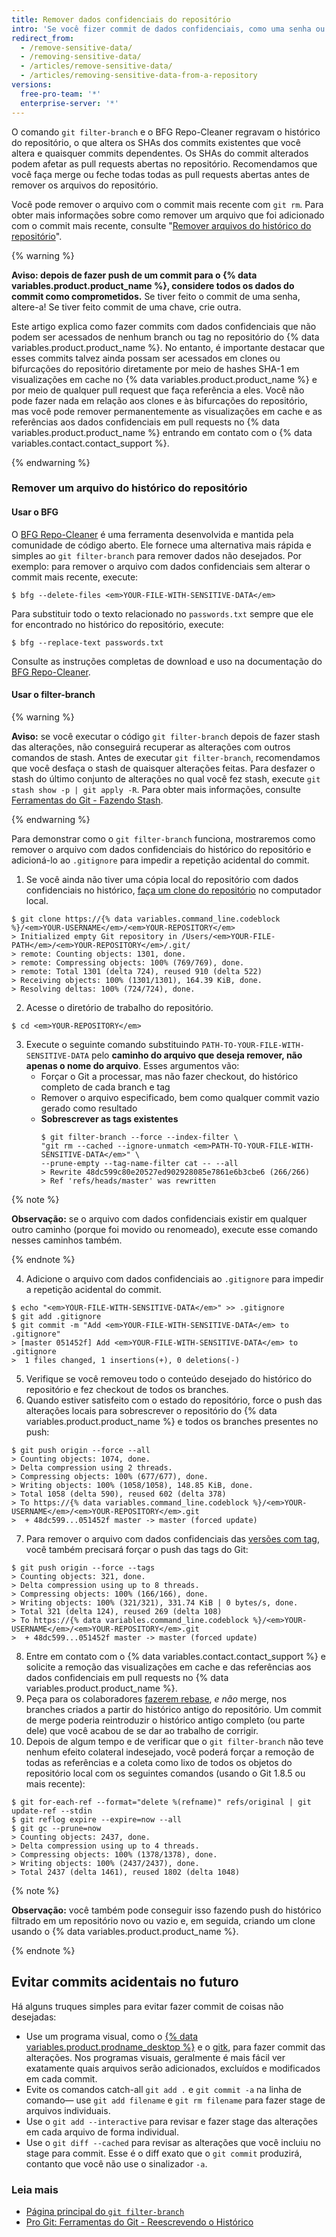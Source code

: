 ```yaml
---
title: Remover dados confidenciais do repositório
intro: 'Se você fizer commit de dados confidenciais, como uma senha ou chave SSH em um repositório Git, poderá removê-los do histórico. Para remover completamente os arquivos não desejados do histórico do repositório, use o comando "git filter-branch" ou a ferramenta de código aberto BFG Repo-Cleaner.'
redirect_from:
  - /remove-sensitive-data/
  - /removing-sensitive-data/
  - /articles/remove-sensitive-data/
  - /articles/removing-sensitive-data-from-a-repository
versions:
  free-pro-team: '*'
  enterprise-server: '*'
---
```


O comando `git filter-branch` e o BFG Repo-Cleaner regravam o histórico do repositório, o que altera os SHAs dos commits existentes que você altera e quaisquer commits dependentes. Os SHAs do commit alterados podem afetar as pull requests abertas no repositório. Recomendamos que você faça merge ou feche todas todas as pull requests abertas antes de remover os arquivos do repositório.

Você pode remover o arquivo com o commit mais recente com `git rm`. Para obter mais informações sobre como remover um arquivo que foi adicionado com o commit mais recente, consulte "[Remover arquivos do histórico do repositório](/articles/removing-files-from-a-repository-s-history)".

{% warning %}

**Aviso: depois de fazer push de um commit para o {% data variables.product.product_name %}, considere todos os dados do commit como comprometidos.** Se tiver feito o commit de uma senha, altere-a! Se tiver feito commit de uma chave, crie outra.

Este artigo explica como fazer commits com dados confidenciais que não podem ser acessados de nenhum branch ou tag no repositório do {% data variables.product.product_name %}. No entanto, é importante destacar que esses commits talvez ainda possam ser acessados em clones ou bifurcações do repositório diretamente por meio de hashes SHA-1 em visualizações em cache no {% data variables.product.product_name %} e por meio de qualquer pull request que faça referência a eles. Você não pode fazer nada em relação aos clones e às bifurcações do repositório, mas você pode remover permanentemente as visualizações em cache e as referências aos dados confidenciais em pull requests no {% data variables.product.product_name %} entrando em contato com o {% data variables.contact.contact_support %}.

{% endwarning %}

### Remover um arquivo do histórico do repositório

#### Usar o BFG

O [BFG Repo-Cleaner](http://rtyley.github.io/bfg-repo-cleaner/) é uma ferramenta desenvolvida e mantida pela comunidade de código aberto. Ele fornece uma alternativa mais rápida e simples ao `git filter-branch` para remover dados não desejados. Por exemplo: para remover o arquivo com dados confidenciais sem alterar o commit mais recente, execute:

```shell
$ bfg --delete-files <em>YOUR-FILE-WITH-SENSITIVE-DATA</em>
```

Para substituir todo o texto relacionado no `passwords.txt` sempre que ele for encontrado no histórico do repositório, execute:

```shell
$ bfg --replace-text passwords.txt
```

Consulte as instruções completas de download e uso na documentação do [BFG Repo-Cleaner](http://rtyley.github.io/bfg-repo-cleaner/).

#### Usar o filter-branch

{% warning %}

**Aviso:** se você executar o código `git filter-branch` depois de fazer stash das alterações, não conseguirá recuperar as alterações com outros comandos de stash. Antes de executar `git filter-branch`, recomendamos que você desfaça o stash de quaisquer alterações feitas. Para desfazer o stash do último conjunto de alterações no qual você fez stash, execute `git stash show -p | git apply -R`. Para obter mais informações, consulte [Ferramentas do Git - Fazendo Stash](https://git-scm.com/book/en/v1/Git-Tools-Stashing).

{% endwarning %}

Para demonstrar como o `git filter-branch` funciona, mostraremos como remover o arquivo com dados confidenciais do histórico do repositório e adicioná-lo ao `.gitignore` para impedir a repetição acidental do commit.

1. Se você ainda não tiver uma cópia local do repositório com dados confidenciais no histórico, [faça um clone do repositório](/articles/cloning-a-repository/) no computador local.
  ```shell
  $ git clone https://{% data variables.command_line.codeblock %}/<em>YOUR-USERNAME</em>/<em>YOUR-REPOSITORY</em>
  > Initialized empty Git repository in /Users/<em>YOUR-FILE-PATH</em>/<em>YOUR-REPOSITORY</em>/.git/
  > remote: Counting objects: 1301, done.
  > remote: Compressing objects: 100% (769/769), done.
  > remote: Total 1301 (delta 724), reused 910 (delta 522)
  > Receiving objects: 100% (1301/1301), 164.39 KiB, done.
  > Resolving deltas: 100% (724/724), done.
  ```
2. Acesse o diretório de trabalho do repositório.
  ```shell
  $ cd <em>YOUR-REPOSITORY</em>
  ```
3. Execute o seguinte comando substituindo `PATH-TO-YOUR-FILE-WITH-SENSITIVE-DATA` pelo **caminho do arquivo que deseja remover, não apenas o nome do arquivo**. Esses argumentos vão:
    - Forçar o Git a processar, mas não fazer checkout, do histórico completo de cada branch e tag
    - Remover o arquivo especificado, bem como qualquer commit vazio gerado como resultado
    - **Sobrescrever as tags existentes**
        ```shell
        $ git filter-branch --force --index-filter \
        "git rm --cached --ignore-unmatch <em>PATH-TO-YOUR-FILE-WITH-SENSITIVE-DATA</em>" \
        --prune-empty --tag-name-filter cat -- --all
        > Rewrite 48dc599c80e20527ed902928085e7861e6b3cbe6 (266/266)
        > Ref 'refs/heads/master' was rewritten
        ```

  {% note %}

  **Observação:** se o arquivo com dados confidenciais existir em qualquer outro caminho (porque foi movido ou renomeado), execute esse comando nesses caminhos também.

  {% endnote %}

4. Adicione o arquivo com dados confidenciais ao `.gitignore` para impedir a repetição acidental do commit.

  ```shell
  $ echo "<em>YOUR-FILE-WITH-SENSITIVE-DATA</em>" >> .gitignore
  $ git add .gitignore
  $ git commit -m "Add <em>YOUR-FILE-WITH-SENSITIVE-DATA</em> to .gitignore"
  > [master 051452f] Add <em>YOUR-FILE-WITH-SENSITIVE-DATA</em> to .gitignore
  >  1 files changed, 1 insertions(+), 0 deletions(-)
  ```
5. Verifique se você removeu todo o conteúdo desejado do histórico do repositório e fez checkout de todos os branches.
6. Quando estiver satisfeito com o estado do repositório, force o push das alterações locais para sobrescrever o repositório do {% data variables.product.product_name %} e todos os branches presentes no push:
  ```shell
  $ git push origin --force --all
  > Counting objects: 1074, done.
  > Delta compression using 2 threads.
  > Compressing objects: 100% (677/677), done.
  > Writing objects: 100% (1058/1058), 148.85 KiB, done.
  > Total 1058 (delta 590), reused 602 (delta 378)
  > To https://{% data variables.command_line.codeblock %}/<em>YOUR-USERNAME</em>/<em>YOUR-REPOSITORY</em>.git
  >  + 48dc599...051452f master -> master (forced update)
  ```
7. Para remover o arquivo com dados confidenciais das [versões com tag](/articles/about-releases), você também precisará forçar o push das tags do Git:
  ```shell
  $ git push origin --force --tags
  > Counting objects: 321, done.
  > Delta compression using up to 8 threads.
  > Compressing objects: 100% (166/166), done.
  > Writing objects: 100% (321/321), 331.74 KiB | 0 bytes/s, done.
  > Total 321 (delta 124), reused 269 (delta 108)
  > To https://{% data variables.command_line.codeblock %}/<em>YOUR-USERNAME</em>/<em>YOUR-REPOSITORY</em>.git
  >  + 48dc599...051452f master -> master (forced update)
  ```
8. Entre em contato com o {% data variables.contact.contact_support %} e solicite a remoção das visualizações em cache e das referências aos dados confidenciais em pull requests no {% data variables.product.product_name %}.
9. Peça para os colaboradores [fazerem rebase](https://git-scm.com/book/en/Git-Branching-Rebasing), *e não* merge, nos branches criados a partir do histórico antigo do repositório. Um commit de merge poderia reintroduzir o histórico antigo completo (ou parte dele) que você acabou de se dar ao trabalho de corrigir.
10. Depois de algum tempo e de verificar que o `git filter-branch` não teve nenhum efeito colateral indesejado, você poderá forçar a remoção de todas as referências e a coleta como lixo de todos os objetos do repositório local com os seguintes comandos (usando o Git 1.8.5 ou mais recente):
  ```shell
  $ git for-each-ref --format="delete %(refname)" refs/original | git update-ref --stdin
  $ git reflog expire --expire=now --all
  $ git gc --prune=now
  > Counting objects: 2437, done.
  > Delta compression using up to 4 threads.
  > Compressing objects: 100% (1378/1378), done.
  > Writing objects: 100% (2437/2437), done.
  > Total 2437 (delta 1461), reused 1802 (delta 1048)
  ```
  {% note %}

   **Observação:** você também pode conseguir isso fazendo push do histórico filtrado em um repositório novo ou vazio e, em seguida, criando um clone usando o {% data variables.product.product_name %}.

  {% endnote %}

## Evitar commits acidentais no futuro

Há alguns truques simples para evitar fazer commit de coisas não desejadas:

- Use um programa visual, como o [{% data variables.product.prodname_desktop %}](https://desktop.github.com/) e o [gitk](https://git-scm.com/docs/gitk), para fazer commit das alterações. Nos programas visuais, geralmente é mais fácil ver exatamente quais arquivos serão adicionados, excluídos e modificados em cada commit.
- Evite os comandos catch-all `git add .` e `git commit -a` na linha de comando— use `git add filename` e `git rm filename` para fazer stage de arquivos individuais.
- Use o `git add --interactive` para revisar e fazer stage das alterações em cada arquivo de forma individual.
- Use o `git diff --cached` para revisar as alterações que você incluiu no stage para commit. Esse é o diff exato que o `git commit` produzirá, contanto que você não use o sinalizador `-a`.

### Leia mais

- [Página principal do `git filter-branch`](https://git-scm.com/docs/git-filter-branch)
- [Pro Git: Ferramentas do Git - Reescrevendo o Histórico](https://git-scm.com/book/en/Git-Tools-Rewriting-History)
